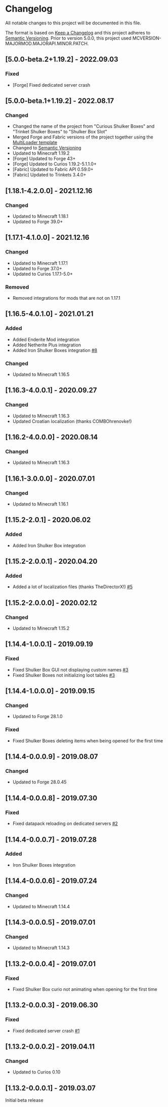 # Changelog
All notable changes to this project will be documented in this file.

The format is based on [Keep a Changelog](http://keepachangelog.com/en/1.0.0/) and this project adheres to [Semantic Versioning](http://semver.org/spec/v2.0.0.html).
Prior to version 5.0.0, this project used MCVERSION-MAJORMOD.MAJORAPI.MINOR.PATCH.

## [5.0.0-beta.2+1.19.2] - 2022.09.03
### Fixed
- [Forge] Fixed dedicated server crash

## [5.0.0-beta.1+1.19.2] - 2022.08.17
### Changed
- Changed the name of the project from "Curious Shulker Boxes" and "Trinket Shulker Boxes" to "Shulker Box Slot"
- Merged Forge and Fabric versions of the project together using the [MultiLoader template](https://github.com/jaredlll08/MultiLoader-Template)
- Changed to [Semantic Versioning](http://semver.org/spec/v2.0.0.html)
- Updated to Minecraft 1.19.2
- [Forge] Updated to Forge 43+
- [Forge] Updated to Curios 1.19.2-5.1.1.0+
- [Fabric] Updated to Fabric API 0.59.0+
- [Fabric] Updated to Trinkets 3.4.0+

## [1.18.1-4.2.0.0] - 2021.12.16
### Changed
- Updated to Minecraft 1.18.1
- Updated to Forge 39.0+

## [1.17.1-4.1.0.0] - 2021.12.16
### Changed
- Updated to Minecraft 1.17.1
- Updated to Forge 37.0+
- Updated to Curios 1.17.1-5.0+
### Removed
- Removed integrations for mods that are not on 1.17.1

## [1.16.5-4.0.1.0] - 2021.01.21
### Added
- Added Enderite Mod integration
- Added Netherite Plus integration
- Added Iron Shulker Boxes integration [#8](https://github.com/TheIllusiveC4/CuriousShulkerBoxes/issues/8)
### Changed
- Updated to Minecraft 1.16.5

## [1.16.3-4.0.0.1] - 2020.09.27
### Changed
- Updated to Minecraft 1.16.3
- Updated Croatian localization (thanks COMBOhrenovke!)

## [1.16.2-4.0.0.0] - 2020.08.14
### Changed
- Updated to Minecraft 1.16.3

## [1.16.1-3.0.0.0] - 2020.07.01
### Changed
- Updated to Minecraft 1.16.1

## [1.15.2-2.0.1] - 2020.06.02
### Added
- Added Iron Shulker Box integration

## [1.15.2-2.0.0.1] - 2020.04.20
### Added
- Added a lot of localization files (thanks TheDirectorX!) [#5](https://github.com/TheIllusiveC4/CuriousShulkerBoxes/pull/5)

## [1.15.2-2.0.0.0] - 2020.02.12
### Changed
- Updated to Minecraft 1.15.2

## [1.14.4-1.0.0.1] - 2019.09.19
### Fixed
- Fixed Shulker Box GUI not displaying custom names [#3](https://github.com/TheIllusiveC4/CuriousShulkerBoxes/issues/3)
- Fixed Shulker Boxes not initializing loot tables [#3](https://github.com/TheIllusiveC4/CuriousShulkerBoxes/issues/3)

## [1.14.4-1.0.0.0] - 2019.09.15
### Changed
- Updated to Forge 28.1.0
### Fixed
- Fixed Shulker Boxes deleting items when being opened for the first time

## [1.14.4-0.0.0.9] - 2019.08.07
### Changed
- Updated to Forge 28.0.45

## [1.14.4-0.0.0.8] - 2019.07.30
### Fixed
- Fixed datapack reloading on dedicated servers [#2](https://github.com/TheIllusiveC4/CuriousShulkerBoxes/issues/2)

## [1.14.4-0.0.0.7] - 2019.07.28
### Added
- Iron Shulker Boxes integration

## [1.14.4-0.0.0.6] - 2019.07.24
### Changed
- Updated to Minecraft 1.14.4

## [1.14.3-0.0.0.5] - 2019.07.01
### Changed
- Updated to Minecraft 1.14.3

## [1.13.2-0.0.0.4] - 2019.07.01
### Fixed
- Fixed Shulker Box curio not animating when opening for the first time

## [1.13.2-0.0.0.3] - 2019.06.30
### Fixed
- Fixed dedicated server crash [#1](https://github.com/TheIllusiveC4/CuriousShulkerBoxes/issues/1)

## [1.13.2-0.0.0.2] - 2019.04.11
### Changed
- Updated to Curios 0.10

## [1.13.2-0.0.0.1] - 2019.03.07
Initial beta release